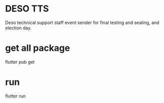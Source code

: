# DESO TTS

Deso technical support staff event sender for final testing and sealing, and election day.

# get all package
flutter pub get

# run
flutter run

